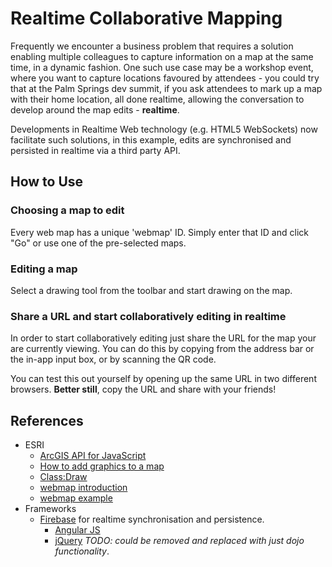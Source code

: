 # Realtime Collaborative Mapping

Frequently we encounter a business problem that requires a solution enabling multiple colleagues to capture information on a map at the same time, in a dynamic fashion.  One such use case may be a workshop event, where you want to capture locations favoured by attendees - you could try that at the Palm Springs dev summit, if you ask attendees to mark up a map with their home location, all done realtime, allowing the conversation to develop around the map edits - **realtime**.

Developments in Realtime Web technology (e.g. HTML5 WebSockets) now facilitate such solutions, in this example, edits are synchronised and persisted in realtime via a third party API.

## How to Use

### Choosing a map to edit

Every web map has a unique 'webmap' ID. Simply enter that ID and click "Go" or use one of the pre-selected maps.

### Editing a map

Select a drawing tool from the toolbar and start drawing on the map.

### Share a URL and start collaboratively editing in realtime

In order to start collaboratively editing just share the URL for the map your are currently viewing. You can do this by copying from the address bar or the in-app input box, or by scanning the QR code.

You can test this out yourself by opening up the same URL in two different browsers. **Better still**, copy the URL and share with your friends!

## References

* ESRI
  * [ArcGIS API for JavaScript](http://help.arcgis.com/en/webapi/javascript/arcgis/index.html)
  * [How to add graphics to a map](http://help.arcgis.com/en/webapi/javascript/arcgis/jssamples/graphics_add.html)
  * [Class:Draw](http://help.arcgis.com/en/webapi/javascript/arcgis/jsapi/draw.html)
  * [webmap introduction](http://help.arcgis.com/en/webapi/javascript/arcgis/jshelp/intro_webmap.html)
  * [webmap example](http://www.arcgis.com/home/webmap/viewer.html?webmap=31aa8f2167c140bf8d30840d4cb7e411)
* Frameworks
  * [Firebase](http://firebase.com) for realtime synchronisation and persistence.
	* [Angular JS](http://angularjs.org/)
	* [jQuery](http://jquery.com/) *TODO: could be removed and replaced with just dojo functionality*.